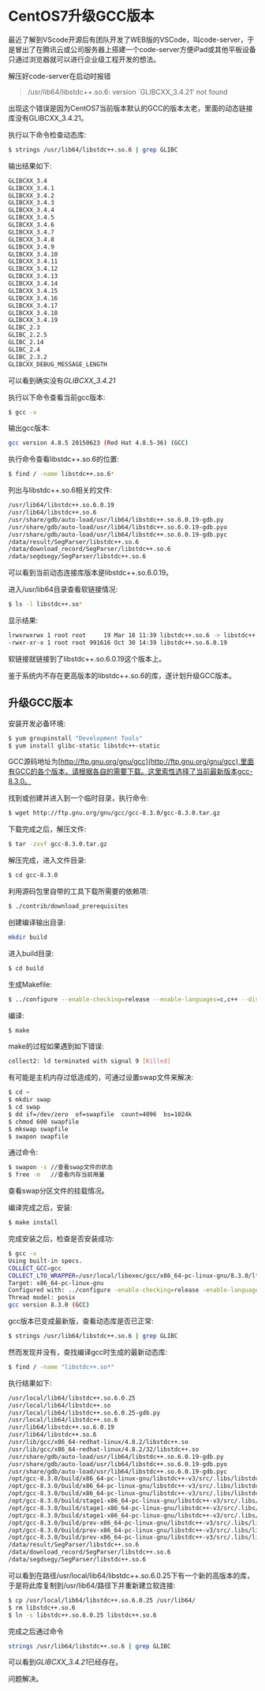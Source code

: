# CentOS7升级GCC版本

最近了解到VScode开源后有团队开发了WEB版的VSCode，叫code-server，于是冒出了在腾讯云或公司服务器上搭建一个code-server方便iPad或其他平板设备只通过浏览器就可以进行企业级工程开发的想法。

解压好code-server在启动时报错
>/usr/lib64/libstdc++.so.6: version `GLIBCXX_3.4.21' not found

出现这个错误是因为CentOS7当前版本默认的GCC的版本太老，里面的动态链接库没有GLIBCXX_3.4.21。

执行以下命令检查动态库:
```bash
$ strings /usr/lib64/libstdc++.so.6 | grep GLIBC
```
输出结果如下:
```bash
GLIBCXX_3.4
GLIBCXX_3.4.1
GLIBCXX_3.4.2
GLIBCXX_3.4.3
GLIBCXX_3.4.4
GLIBCXX_3.4.5
GLIBCXX_3.4.6
GLIBCXX_3.4.7
GLIBCXX_3.4.8
GLIBCXX_3.4.9
GLIBCXX_3.4.10
GLIBCXX_3.4.11
GLIBCXX_3.4.12
GLIBCXX_3.4.13
GLIBCXX_3.4.14
GLIBCXX_3.4.15
GLIBCXX_3.4.16
GLIBCXX_3.4.17
GLIBCXX_3.4.18
GLIBCXX_3.4.19
GLIBC_2.3
GLIBC_2.2.5
GLIBC_2.14
GLIBC_2.4
GLIBC_2.3.2
GLIBCXX_DEBUG_MESSAGE_LENGTH
```
可以看到确实没有*GLIBCXX_3.4.21*

执行以下命令查看当前gcc版本:
```bash
$ gcc -v
```
输出gcc版本:
```bash
gcc version 4.8.5 20150623 (Red Hat 4.8.5-36) (GCC) 
```

执行命令查看libstdc++.so.6的位置:
```bash
$ find / -name libstdc++.so.6*
```
列出与libstdc++.so.6相关的文件:
```bash
/usr/lib64/libstdc++.so.6.0.19
/usr/lib64/libstdc++.so.6
/usr/share/gdb/auto-load/usr/lib64/libstdc++.so.6.0.19-gdb.py
/usr/share/gdb/auto-load/usr/lib64/libstdc++.so.6.0.19-gdb.pyo
/usr/share/gdb/auto-load/usr/lib64/libstdc++.so.6.0.19-gdb.pyc
/data/result/SegParser/libstdc++.so.6
/data/download_record/SegParser/libstdc++.so.6
/data/segdsegy/SegParser/libstdc++.so.6
```

可以看到当前动态连接库版本是libstdc++.so.6.0.19。

进入/usr/lib64目录查看软链接情况:
```bash
$ ls -l libstdc++.so*
```
显示结果:
```bash
lrwxrwxrwx 1 root root     19 Mar 18 11:39 libstdc++.so.6 -> libstdc++.so.6.0.19
-rwxr-xr-x 1 root root 991616 Oct 30 14:39 libstdc++.so.6.0.19
```
软链接就链接到了libstdc++.so.6.0.19这个版本上。

鉴于系统内不存在更高版本的libstdc++.so.6的库，遂计划升级GCC版本。

## 升级GCC版本
安装开发必备环境:
```bash
$ yum groupinstall "Development Tools"
$ yum install glibc-static libstdc++-static
```
GCC源码地址为[http://ftp.gnu.org/gnu/gcc](http://ftp.gnu.org/gnu/gcc),里面有GCC的各个版本，请根据各自的需要下载。这里索性选择了当前最新版本gcc-8.3.0。

找到或创建并进入到一个临时目录，执行命令:
```bash
$ wget http://ftp.gnu.org/gnu/gcc/gcc-8.3.0/gcc-8.3.0.tar.gz
```
下载完成之后，解压文件:
```bash
$ tar -zxvf gcc-8.3.0.tar.gz
```
解压完成，进入文件目录:
```bash
$ cd gcc-8.3.0
```
利用源码包里自带的工具下载所需要的依赖项:
```bash
$ ./contrib/download_prerequisites
```
创建编译输出目录:
```bash
mkdir build
```
进入build目录:
```bash
$ cd build
```
生成Makefile:
```bash
$ ../configure --enable-checking=release --enable-languages=c,c++ --disable-multilib
```
编译:
```bash
$ make
```
make的过程如果遇到如下错误:
```bash
collect2: ld terminated with signal 9 [Killed]
```
有可能是主机内存过低造成的，可通过设置swap文件来解决:
```bash
$ cd ~
$ mkdir swap
$ cd swap
$ dd if=/dev/zero  of=swapfile  count=4096  bs=1024k
$ chmod 600 swapfile
$ mkswap swapfile
$ swapon swapfile
```
通过命令:
```bash
$ swapon -s //查看swap文件的状态
$ free -m   //查看内存当前用量
```
查看swap分区文件的挂载情况。

编译完成之后，安装:
```bash
$ make install
```
完成安装之后，检查是否安装成功:
```bash
$ gcc -v
Using built-in specs.
COLLECT_GCC=gcc
COLLECT_LTO_WRAPPER=/usr/local/libexec/gcc/x86_64-pc-linux-gnu/8.3.0/lto-wrapper
Target: x86_64-pc-linux-gnu
Configured with: ../configure -enable-checking=release -enable-languages=c,c++ -disable-multilib
Thread model: posix
gcc version 8.3.0 (GCC) 
```
gcc版本已变成最新版，查看动态库是否已正常:
```bash
$ strings /usr/lib64/libstdc++.so.6 | grep GLIBC
```
然而发现并没有，查找编译gcc时生成的最新动态库:
```bash
$ find / -name "libstdc++.so*"
```
执行结果如下:
```bash
/usr/local/lib64/libstdc++.so.6.0.25
/usr/local/lib64/libstdc++.so
/usr/local/lib64/libstdc++.so.6.0.25-gdb.py
/usr/local/lib64/libstdc++.so.6
/usr/lib64/libstdc++.so.6.0.19
/usr/lib64/libstdc++.so.6
/usr/lib/gcc/x86_64-redhat-linux/4.8.2/libstdc++.so
/usr/lib/gcc/x86_64-redhat-linux/4.8.2/32/libstdc++.so
/usr/share/gdb/auto-load/usr/lib64/libstdc++.so.6.0.19-gdb.py
/usr/share/gdb/auto-load/usr/lib64/libstdc++.so.6.0.19-gdb.pyo
/usr/share/gdb/auto-load/usr/lib64/libstdc++.so.6.0.19-gdb.pyc
/opt/gcc-8.3.0/build/x86_64-pc-linux-gnu/libstdc++-v3/src/.libs/libstdc++.so.6.0.25
/opt/gcc-8.3.0/build/x86_64-pc-linux-gnu/libstdc++-v3/src/.libs/libstdc++.so
/opt/gcc-8.3.0/build/x86_64-pc-linux-gnu/libstdc++-v3/src/.libs/libstdc++.so.6
/opt/gcc-8.3.0/build/stage1-x86_64-pc-linux-gnu/libstdc++-v3/src/.libs/libstdc++.so.6.0.25
/opt/gcc-8.3.0/build/stage1-x86_64-pc-linux-gnu/libstdc++-v3/src/.libs/libstdc++.so
/opt/gcc-8.3.0/build/stage1-x86_64-pc-linux-gnu/libstdc++-v3/src/.libs/libstdc++.so.6
/opt/gcc-8.3.0/build/prev-x86_64-pc-linux-gnu/libstdc++-v3/src/.libs/libstdc++.so.6.0.25
/opt/gcc-8.3.0/build/prev-x86_64-pc-linux-gnu/libstdc++-v3/src/.libs/libstdc++.so
/opt/gcc-8.3.0/build/prev-x86_64-pc-linux-gnu/libstdc++-v3/src/.libs/libstdc++.so.6
/data/result/SegParser/libstdc++.so.6
/data/download_record/SegParser/libstdc++.so.6
/data/segdsegy/SegParser/libstdc++.so.6
```
可以看到在路径/usr/local/lib64/libstdc++.so.6.0.25下有一个新的高版本的库，于是将此库复制到/usr/lib64/路径下并重新建立软连接:
```bash
$ cp /usr/local/lib64/libstdc++.so.6.0.25 /usr/lib64/
$ rm libstdc++.so.6
$ ln -s libstdc++.so.6.0.25 libstdc++.so.6
```
完成之后通过命令
```bash
strings /usr/lib64/libstdc++.so.6 | grep GLIBC
```
可以看到*GLIBCXX_3.4.21*已经存在。

问题解决。